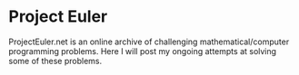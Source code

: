 
<!-- README.md is generated from README.Rmd. Please edit that file -->

# Project Euler

ProjectEuler.net is an online archive of challenging
mathematical/computer programming problems. Here I will post my ongoing
attempts at solving some of these problems.
